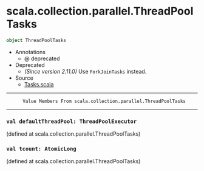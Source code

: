 
#                  scala.collection.parallel.ThreadPoolTasks                  #

```scala
object ThreadPoolTasks
```

* Annotations
  * @ deprecated
* Deprecated
  * _(Since version 2.11.0)_ Use `ForkJoinTasks` instead.
* Source
  * [Tasks.scala](https://github.com/scala/scala/tree/6d09a1ba5f/src/library/scala/collection/parallel/Tasks.scala#L1)


--------------------------------------------------------------------------------
          Value Members From scala.collection.parallel.ThreadPoolTasks
--------------------------------------------------------------------------------


### `val defaultThreadPool: ThreadPoolExecutor`                              ###

(defined at scala.collection.parallel.ThreadPoolTasks)


### `val tcount: AtomicLong`                                                 ###
(defined at scala.collection.parallel.ThreadPoolTasks)
